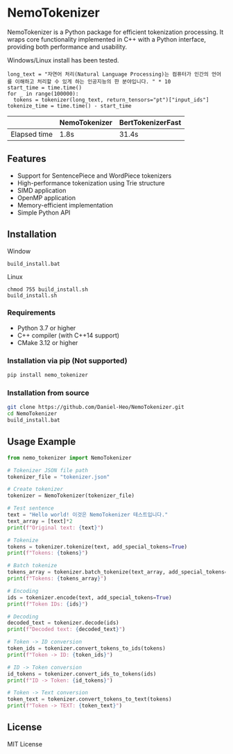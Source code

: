 ﻿# NemoTokenizer

NemoTokenizer is a Python package for efficient tokenization processing. It wraps core functionality implemented in C++ with a Python interface, providing both performance and usability.

Windows/Linux install has been tested.

```
long_text = "자연어 처리(Natural Language Processing)는 컴퓨터가 인간의 언어를 이해하고 처리할 수 있게 하는 인공지능의 한 분야입니다. " * 10
start_time = time.time()
for _ in range(100000):
  tokens = tokenizer(long_text, return_tensors="pt")["input_ids"]
tokenize_time = time.time() - start_time
```

|	|NemoTokenizer	|BertTokenizerFast	|
|-------|---------------|---------------|
|Elapsed time|1.8s	    |31.4s	   |

## Features

- Support for SentencePiece and WordPiece tokenizers
- High-performance tokenization using Trie structure
- SIMD application
- OpenMP application
- Memory-efficient implementation
- Simple Python API

## Installation
Window
```
build_install.bat
```
Linux
```
chmod 755 build_install.sh
build_install.sh
```

### Requirements

- Python 3.7 or higher
- C++ compiler (with C++14 support)
- CMake 3.12 or higher

### Installation via pip (Not supported)

```bash
pip install nemo_tokenizer
```

### Installation from source

```bash
git clone https://github.com/Daniel-Heo/NemoTokenizer.git
cd NemoTokenizer
build_install.bat
```

## Usage Example

```python
from nemo_tokenizer import NemoTokenizer

# Tokenizer JSON file path
tokenizer_file = "tokenizer.json"

# Create tokenizer
tokenizer = NemoTokenizer(tokenizer_file)

# Test sentence
text = "Hello world! 이것은 NemoTokenizer 테스트입니다."
text_array = [text]*2
print(f"Original text: {text}")

# Tokenize
tokens = tokenizer.tokenize(text, add_special_tokens=True)
print(f"Tokens: {tokens}")

# Batch tokenize
tokens_array = tokenizer.batch_tokenize(text_array, add_special_tokens=True)
print(f"Tokens: {tokens_array}")

# Encoding
ids = tokenizer.encode(text, add_special_tokens=True)
print(f"Token IDs: {ids}")

# Decoding
decoded_text = tokenizer.decode(ids)
print(f"Decoded text: {decoded_text}")

# Token -> ID conversion
token_ids = tokenizer.convert_tokens_to_ids(tokens)
print(f"Token -> ID: {token_ids}")

# ID -> Token conversion
id_tokens = tokenizer.convert_ids_to_tokens(ids)
print(f"ID -> Token: {id_tokens}")

# Token -> Text conversion
token_text = tokenizer.convert_tokens_to_text(tokens)
print(f"Token -> TEXT: {token_text}")
```

## License

MIT License
